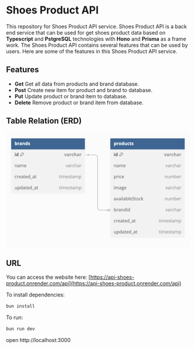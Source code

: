 # Shoes Product API

This repository for Shoes Product API service. Shoes Product API is a back end service that can be used for get shoes product data based on **Typescript** and **PstgreSQL** technologies with **Hono** and **Prisma** as a frame work. The Shoes Product API contains several features that can be used by users. Here are some of the features in this Shoes Product API service.

## Features

- **Get** Get all data from products and brand database.
- **Post** Create new item for product and brand to database.
- **Put** Update product or brand item to database.
- **Delete** Remove product or brand item from database.

## Table Relation (ERD)

![Table Relation](/table_relation.png)

## URL

You can access the website here:
[https://api-shoes-product.onrender.com/api](https://api-shoes-product.onrender.com/api)

To install dependencies:

```sh
bun install
```

To run:

```sh
bun run dev
```

open http://localhost:3000
